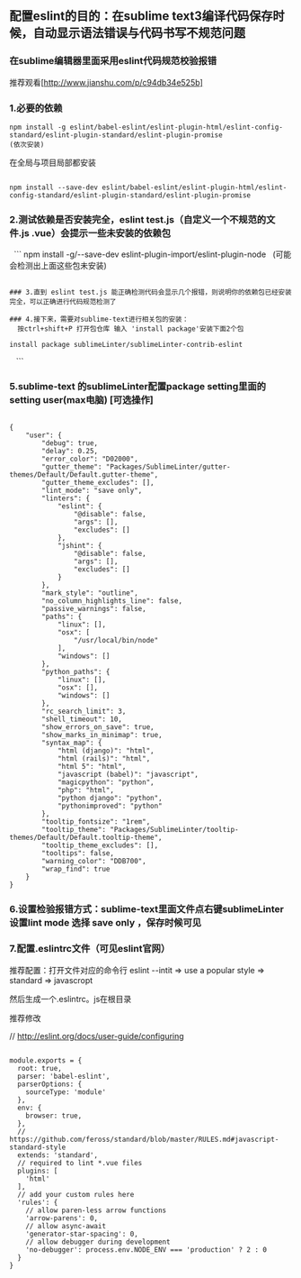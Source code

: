 ## 配置eslint的目的：在sublime text3编译代码保存时候，自动显示语法错误与代码书写不规范问题

### 在sublime编辑器里面采用eslint代码规范校验报错 
推荐观看[http://www.jianshu.com/p/c94db34e525b]

### 1.必要的依赖

 ```
 npm install -g eslint/babel-eslint/eslint-plugin-html/eslint-config-standard/eslint-plugin-standard/eslint-plugin-promise
 (依次安装)
 ```
    
 在全局与项目局部都安装 

```

npm install --save-dev eslint/babel-eslint/eslint-plugin-html/eslint-config-standard/eslint-plugin-standard/eslint-plugin-promise

```

### 2.测试依赖是否安装完全，eslint test.js（自定义一个不规范的文件.js .vue）会提示一些未安装的依赖包
   ```
   npm install -g/--save-dev  eslint-plugin-import/eslint-plugin-node
   (可能会检测出上面这些包未安装)
   ```
 
### 3.直到 eslint test.js 能正确检测代码会显示几个报错，则说明你的依赖包已经安装完全，可以正确进行代码规范检测了

### 4.接下来，需要对sublime-text进行相关包的安装：
   按ctrl+shift+P 打开包仓库 输入 'install package'安装下面2个包
   ```
    install package sublimeLinter/sublimeLinter-contrib-eslint
    ```
### 5.sublime-text 的sublimeLinter配置package setting里面的setting user(max电脑) [可选操作]
```

{
    "user": {
        "debug": true,
        "delay": 0.25,
        "error_color": "D02000",
        "gutter_theme": "Packages/SublimeLinter/gutter-themes/Default/Default.gutter-theme",
        "gutter_theme_excludes": [],
        "lint_mode": "save only",
        "linters": {
            "eslint": {
                "@disable": false,
                "args": [],
                "excludes": []
            },
            "jshint": {
                "@disable": false,
                "args": [],
                "excludes": []
            }
        },
        "mark_style": "outline",
        "no_column_highlights_line": false,
        "passive_warnings": false,
        "paths": {
            "linux": [],
            "osx": [
                "/usr/local/bin/node"
            ],
            "windows": []
        },
        "python_paths": {
            "linux": [],
            "osx": [],
            "windows": []
        },
        "rc_search_limit": 3,
        "shell_timeout": 10,
        "show_errors_on_save": true,
        "show_marks_in_minimap": true,
        "syntax_map": {
            "html (django)": "html",
            "html (rails)": "html",
            "html 5": "html",
            "javascript (babel)": "javascript",
            "magicpython": "python",
            "php": "html",
            "python django": "python",
            "pythonimproved": "python"
        },
        "tooltip_fontsize": "1rem",
        "tooltip_theme": "Packages/SublimeLinter/tooltip-themes/Default/Default.tooltip-theme",
        "tooltip_theme_excludes": [],
        "tooltips": false,
        "warning_color": "DDB700",
        "wrap_find": true
    }
}

```

### 6.设置检验报错方式：sublime-text里面文件点右键sublimeLinter设置lint mode 选择 save only ，保存时候可见


### 7.配置.eslintrc文件（可见eslint官网）
推荐配置：打开文件对应的命令行 eslint --intit  => use a popular style => standard => javascropt

然后生成一个.eslintrc。js在根目录

推荐修改

// http://eslint.org/docs/user-guide/configuring
```

module.exports = {
  root: true,
  parser: 'babel-eslint',
  parserOptions: {
    sourceType: 'module'
  },
  env: {
    browser: true,
  },
  // https://github.com/feross/standard/blob/master/RULES.md#javascript-standard-style
  extends: 'standard',
  // required to lint *.vue files
  plugins: [
    'html'
  ],
  // add your custom rules here
  'rules': {
    // allow paren-less arrow functions
    'arrow-parens': 0,
    // allow async-await
    'generator-star-spacing': 0,
    // allow debugger during development
    'no-debugger': process.env.NODE_ENV === 'production' ? 2 : 0
  }
}

```

